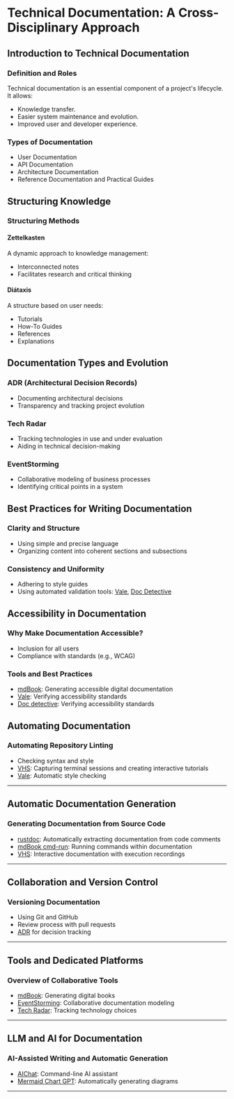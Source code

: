 # Technical Documentation: A Cross-Disciplinary Approach

## Introduction to Technical Documentation

### Definition and Roles

Technical documentation is an essential component of a project's lifecycle. It allows:

- Knowledge transfer.
- Easier system maintenance and evolution.
- Improved user and developer experience.

### Types of Documentation

- User Documentation
- API Documentation
- Architecture Documentation
- Reference Documentation and Practical Guides

## Structuring Knowledge

### Structuring Methods

#### **Zettelkasten**

A dynamic approach to knowledge management:

- Interconnected notes
- Facilitates research and critical thinking

#### **Diátaxis**

A structure based on user needs:

- Tutorials
- How-To Guides
- References
- Explanations

## Documentation Types and Evolution

### ADR (Architectural Decision Records)

- Documenting architectural decisions
- Transparency and tracking project evolution

### Tech Radar

- Tracking technologies in use and under evaluation
- Aiding in technical decision-making

### EventStorming

- Collaborative modeling of business processes
- Identifying critical points in a system

## Best Practices for Writing Documentation

### Clarity and Structure

- Using simple and precise language
- Organizing content into coherent sections and subsections

### Consistency and Uniformity

- Adhering to style guides
- Using automated validation tools: [Vale](https://github.com/errata-ai/vale), [Doc Detective](https://doc-detective.com/docs/category/configuration)

## Accessibility in Documentation

### Why Make Documentation Accessible?

- Inclusion for all users
- Compliance with standards (e.g., WCAG)

### Tools and Best Practices

- [mdBook](https://github.com/rust-lang/mdBook): Generating accessible digital documentation
- [Vale](https://github.com/errata-ai/vale): Verifying accessibility standards
- [Doc detective](https://doc-detective.com/docs/get-started/intro): Verifying accessibility standards

## Automating Documentation

### Automating Repository Linting

- Checking syntax and style
- [VHS](https://github.com/charmbracelet/vhs): Capturing terminal sessions and creating interactive tutorials
- [Vale](https://github.com/errata-ai/vale): Automatic style checking

______________________________________________________________________

## Automatic Documentation Generation

### Generating Documentation from Source Code

- [rustdoc](https://doc.rust-lang.org/rustdoc/write-documentation/documentation-tests.html): Automatically extracting documentation from code comments
- [mdBook cmd-run](https://github.com/rust-lang/mdBook): Running commands within documentation
- [VHS](https://github.com/charmbracelet/vhs): Interactive documentation with execution recordings

______________________________________________________________________

## Collaboration and Version Control

### Versioning Documentation

- Using Git and GitHub
- Review process with pull requests
- [ADR](https://adr.github.io/) for decision tracking

______________________________________________________________________

## Tools and Dedicated Platforms

### Overview of Collaborative Tools

- [mdBook](https://github.com/rust-lang/mdBook): Generating digital books
- [EventStorming](https://www.eventstorming.com/): Collaborative documentation modeling
- [Tech Radar](https://github.com/zalando/tech-radar): Tracking technology choices

______________________________________________________________________

## LLM and AI for Documentation

### AI-Assisted Writing and Automatic Generation

- [AIChat](https://github.com/sigoden/aichat): Command-line AI assistant
- [Mermaid Chart GPT](https://docs.mermaidchart.com/plugins/mermaid-chart-gpt): Automatically generating diagrams

______________________________________________________________________
